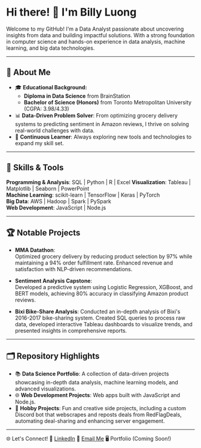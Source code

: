 # Hi there! 👋 I'm Billy Luong
Welcome to my GitHub! I'm a Data Analyst passionate about uncovering insights from data and building impactful solutions. With a strong foundation in computer science and hands-on experience in data analysis, machine learning, and big data technologies.

---

## 🌟 About Me
- 🎓 **Educational Background:**
    - **Diploma in Data Science** from BrainStation
    - **Bachelor of Science (Honors)** from Toronto Metropolitan University (CGPA: 3.98/4.33)
- 📊 **Data-Driven Problem Solver**: From optimizing grocery delivery systems to predicting sentiment in Amazon reviews, I thrive on solving real-world challenges with data.
- 🚀 **Continuous Learner**: Always exploring new tools and technologies to expand my skill set.

---

## 🔧 Skills & Tools
**Programming & Analysis**: SQL | Python | R | Excel
**Visualization**: Tableau | Matplotlib | Seaborn | PowerPoint  
**Machine Learning**: scikit-learn | TensorFlow | Keras | PyTorch  
**Big Data**: AWS | Hadoop | Spark | PySpark  
**Web Development**: JavaScript | Node.js  

---

## 🏆 Notable Projects
- **MMA Datathon**:  
  Optimized grocery delivery by reducing product selection by 97% while maintaining a 94% order fulfillment rate. Enhanced revenue and satisfaction with NLP-driven recommendations.  

- **Sentiment Analysis Capstone**:  
  Developed a predictive system using Logistic Regression, XGBoost, and BERT models, achieving 80% accuracy in classifying Amazon product reviews.

- **Bixi Bike-Share Analysis**:
  Conducted an in-depth analysis of Bixi's 2016-2017 bike-sharing system. Created SQL queries to process raw data, developed interactive Tableau dashboards to visualize trends, and presented insights in comprehensive reports.

---

## 🗂 Repository Highlights
- 📚 **Data Science Portfolio**: A collection of data-driven projects showcasing in-depth data analysis, machine learning models, and advanced visualizations.  
- 🌐 **Web Development Projects**: Web apps built with JavaScript and Node.js.  
- 🤖 **Hobby Projects**: Fun and creative side projects, including a custom Discord bot that webscrapes and reposts deals from RedFlagDeals, automating deal-sharing and enhancing server engagement.  

---

🌐 Let's Connect!
💼 [LinkedIn](https://linkedin.com/in/billy-luong/)
📧 [Email Me](mailto:billy.luong7@gmail.com)
🖥 Portfolio (Coming Soon!)
